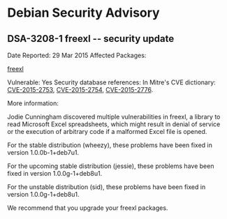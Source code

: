 
Debian Security Advisory
========================


DSA-3208-1 freexl -- security update
------------------------------------



Date Reported:
29 Mar 2015
Affected Packages:

[freexl](https://packages.debian.org/src:freexl)

Vulnerable:
Yes
Security database references:
In Mitre's CVE dictionary: [CVE-2015-2753](https://security-tracker.debian.org/tracker/CVE-2015-2753), [CVE-2015-2754](https://security-tracker.debian.org/tracker/CVE-2015-2754), [CVE-2015-2776](https://security-tracker.debian.org/tracker/CVE-2015-2776).  

More information:

Jodie Cunningham discovered multiple vulnerabilities in freexl, a
library to read Microsoft Excel spreadsheets, which might result in
denial of service or the execution of arbitrary code if a malformed Excel
file is opened.


For the stable distribution (wheezy), these problems have been fixed in
version 1.0.0b-1+deb7u1.


For the upcoming stable distribution (jessie), these problems have been
fixed in version 1.0.0g-1+deb8u1.


For the unstable distribution (sid), these problems have been fixed in
version 1.0.0g-1+deb8u1.


We recommend that you upgrade your freexl packages.





